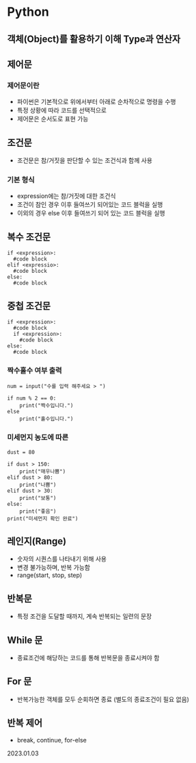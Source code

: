 # Python

## 객체(Object)를 활용하기 이해 Type과 연산자

## 제어문
### 제어문이란
- 파이썬은 기본적으로 위에서부터 아래로 순차적으로 명령을 수행
- 특정 상황에 따라 코드를 선택적으로 
- 제어문은 순서도로 표현 가능

## 조건문
- 조건문은 참/거짓을 판단할 수 있는 조건식과 함께 사용 
### 기본 형식
- expression에는 참/거짓에 대한 조건식
- 조건이 참인 경우 이후 들여쓰기 되어있는 코드 블럭을 실행
- 이외의 경우 else 이후 들여쓰기 되어 있는 코드 블럭을 실행

## 복수 조건문
```
if <expression>:
  #code block
elif <expressio>:
  #code block
else:
  #code block
```

## 중첩 조건문
```
if <expression>:
  #code block
  if <expression>:
    #code block
else:
  #code block
```

### 짝수홀수 여부 출력
```
num = input("수를 입력 해주세요 > ")

if num % 2 == 0:
    print("짝수입니다.")
else
    print("홀수입니다.")
```

### 미세먼지 농도에 따른 
```
dust = 80

if dust > 150:
    print("매우나쁨")
elif dust > 80:
    print("나쁨")
elif dust > 30:
    print("보통")
else:
    print("좋음")
print("미세먼지 확인 완료")
```
## 레인지(Range)
- 숫자의 시퀀스를 나타내기 위해 사용
- 변경 불가능하며, 반복 가능함
- range(start, stop, step)

## 반복문
- 특정 조건을 도달할 때까지, 계속 반복되는 일련의 문장

## While 문
- 종료조건에 해당하는 코드를 통해 반복문을 종료시켜야 함

## For 문
- 반복가능한 객체를 모두 순회하면 종료 (별도의 종료조건이 필요 없음)

## 반복 제어
- break, continue, for-else

2023.01.03